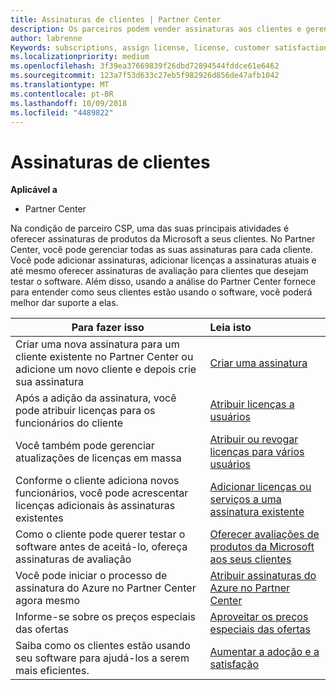```yaml
---
title: Assinaturas de clientes | Partner Center
description: Os parceiros podem vender assinaturas aos clientes e gerenciá-las por meio do Partner Center.
author: labrenne
Keywords: subscriptions, assign license, license, customer satisfaction, Azure subscriptions
ms.localizationpriority: medium
ms.openlocfilehash: 3f39ea37669839f26dbd72894544fddce61e6462
ms.sourcegitcommit: 123a7f53d633c27eb5f982926d856de47afb1042
ms.translationtype: MT
ms.contentlocale: pt-BR
ms.lasthandoff: 10/09/2018
ms.locfileid: "4489822"
---
```

# <a name="customer-subscriptions"></a>Assinaturas de clientes

**Aplicável a**

-  Partner Center

Na condição de parceiro CSP, uma das suas principais atividades é oferecer assinaturas de produtos da Microsoft a seus clientes. No Partner Center, você pode gerenciar todas as suas assinaturas para cada cliente. Você pode adicionar assinaturas, adicionar licenças a assinaturas atuais e até mesmo oferecer assinaturas de avaliação para clientes que desejam testar o software. Além disso, usando a análise do Partner Center fornece para entender como seus clientes estão usando o software, você poderá melhor dar suporte a elas.

|**Para fazer isso**   |**Leia isto**   |
|----------------------|:----------------------|
|Criar uma nova assinatura para um cliente existente no Partner Center ou adicione um novo cliente e depois crie sua assinatura|[Criar uma assinatura](create-a-new-subscription.md)|
|Após a adição da assinatura, você pode atribuir licenças para os funcionários do cliente  |[Atribuir licenças a usuários](assign-licenses-to-users.md)|
|Você também pode gerenciar atualizações de licenças em massa   |[Atribuir ou revogar licenças para vários usuários](bulk-license-provisioning-for-multiple-users.md)|
|Conforme o cliente adiciona novos funcionários, você pode acrescentar licenças adicionais às assinaturas existentes   |[Adicionar licenças ou serviços a uma assinatura existente](add-licenses-or-services-to-an-existing-subscription.md)|
|Como o cliente pode querer testar o software antes de aceitá-lo, ofereça assinaturas de avaliação    |[Oferecer avaliações de produtos da Microsoft aos seus clientes](offer-your-customers-trials-of-microsoft-products.md)|
|Você pode iniciar o processo de assinatura do Azure no Partner Center agora mesmo   |[Atribuir assinaturas do Azure no Partner Center](assign-azure-subscriptions.md)|
|Informe-se sobre os preços especiais das ofertas   |[Aproveitar os preços especiais das ofertas](get-special-pricing-for-offers.md)|
|Saiba como os clientes estão usando seu software para ajudá-los a serem mais eficientes.   | [Aumentar a adoção e a satisfação](increasing-adoption-and-satisfaction.md)   | 

































 

 



